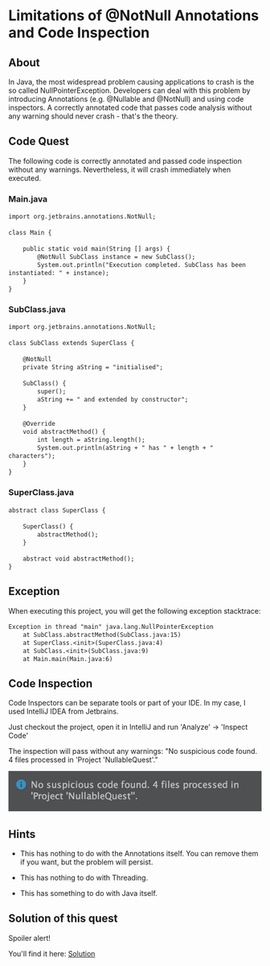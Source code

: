 # Limitations of @NotNull Annotations and Code Inspection

## About

In Java, the most widespread problem causing applications to crash is the so called NullPointerException. Developers can deal with this problem by introducing Annotations (e.g. @Nullable and @NotNull) and using code inspectors. A correctly annotated code that passes code analysis without any warning should never crash - that's the theory.


## Code Quest

The following code is correctly annotated and passed code inspection without any warnings. Nevertheless, it will crash immediately when executed.

### Main.java

    import org.jetbrains.annotations.NotNull;
    
    class Main {
    
        public static void main(String [] args) {
            @NotNull SubClass instance = new SubClass();
            System.out.println("Execution completed. SubClass has been instantiated: " + instance);
        }
    }

### SubClass.java

    import org.jetbrains.annotations.NotNull;
    
    class SubClass extends SuperClass {
    
        @NotNull
        private String aString = "initialised";
    
        SubClass() {
            super();
            aString += " and extended by constructor";
        }
    
        @Override
        void abstractMethod() {
            int length = aString.length();
            System.out.println(aString + " has " + length + " characters");
        }
    }


### SuperClass.java

    abstract class SuperClass {
    
        SuperClass() {
            abstractMethod();
        }
    
        abstract void abstractMethod();
    }


## Exception

When executing this project, you will get the following exception stacktrace:

    Exception in thread "main" java.lang.NullPointerException
        at SubClass.abstractMethod(SubClass.java:15)
        at SuperClass.<init>(SuperClass.java:4)
        at SubClass.<init>(SubClass.java:9)
        at Main.main(Main.java:6)


## Code Inspection

Code Inspectors can be separate tools or part of your IDE. In my case, I used IntelliJ IDEA from Jetbrains.

Just checkout the project, open it in IntelliJ and run 'Analyze' -> 'Inspect Code'

The inspection will pass without any warnings: "No suspicious code found. 4 files processed in 'Project 'NullableQuest'."

![Inspection Result](inspection-result.png)


## Hints

* This has nothing to do with the Annotations itself. You can remove them if you want, but the problem will persist.

* This has nothing to do with Threading.

* This has something to do with Java itself.


## Solution of this quest

Spoiler alert!

You'll find it here: [Solution](SOLUTION.md)